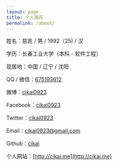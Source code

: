 ```yaml
---
layout: page
title: 个人简历
permalink: /about/
---
```


姓名：慈凯 / 男 / 1992（25) / 汉

学历：长春工业大学（本科 - 软件工程）

现居地：中国 / 辽宁 / 沈阳

QQ / 微信：[675193612](tencent://message/?uin=675193612)

微博：[cikai0923](http://weibo.com/cikai0923)

Facebook：[cikai0923](https://www.facebook.com/cikai0923)

Twitter：[cikai0923](https://twitter.com/cikai0923)

Email：[cikai0923@gmail.com](mailto:cikai0923@gmail.com)

Github：[cikai](https://github.com/cikai)

个人网站：[http://cikai.me](http://cikai.me)

